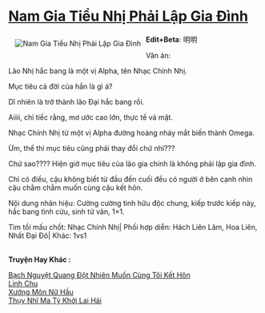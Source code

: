 <a href="https://utruyen.com/nam-gia-tieu-nhi-phai-lap-gia-dinh/25078/" title="Nam Gia Tiểu Nhị Phải Lập Gia Đình"><h1>Nam Gia Tiểu Nhị Phải Lập Gia Đình</h1></a><div style="display:table"><img align="right" style="float: left; padding: 10px;" src="https://utruyen.com/images/story/200x260/nam-gia-tieu-nhi-phai-lap-gia-dinh.jpg" alt="Nam Gia Tiểu Nhị Phải Lập Gia Đình"><b>Edit+Beta</b>: 明明<p></p>Văn án:<p></p>Lão Nhị hắc bang là một vị Alpha, tên Nhạc Chính Nhị.<p></p>Mục tiêu cả đời của hắn là gì á?<p></p>Dĩ nhiên là trở thành lão Đại hắc bang rồi. <p></p>Aiiii, chỉ tiếc rằng, mơ ước cao lớn, thực tế vả mặt.<p></p>Nhạc Chính Nhị từ một vị Alpha đường hoàng nháy mắt biến thành Omega.<p></p>Ừm, thế thì mục tiêu cũng phải thay đổi chứ nhỉ???<p></p>Chứ sao???? Hiện giờ mục tiêu của lão gia chính là không phải lập gia đình.<p></p>Chỉ có điều, cậu không biết từ đầu đến cuối đều có người ở bên cạnh nhìn cậu chằm chằm muốn cùng cậu kết hôn.<p></p>Nội dung nhãn hiệu: Cường cường tình hữu độc chung, kiếp trước kiếp này, hắc bang tình cừu, sinh tử văn, 1×1.<p></p>Tìm tồi mấu chốt: Nhạc Chính Nhị| Phối hợp diễn: Hách Liên Lâm, Hoa Liên, Nhất Đại Đô| Khác: 1vs1</div><p><br><b>Truyện Hay Khác :</b></p><a href="https://utruyen.com/bach-nguyet-quang-dot-nhien-muon-cung-toi-ket-hon/25076/" alt="Bạch Nguyệt Quang Đột Nhiên Muốn Cùng Tôi Kết Hôn">Bạch Nguyệt Quang Đột Nhiên Muốn Cùng Tôi Kết Hôn</a><br/><a href="https://github.com/quanluxury/truyenhot/tree/master/truyenhay/2151/" alt="Linh Chu">Linh Chu</a><br/><a href="https://github.com/quanluxury/truyenhot/tree/master/truyenhay/13527/" alt="Xướng Môn Nữ Hầu">Xướng Môn Nữ Hầu</a><br/><a href="https://github.com/quanluxury/ngontinh_sac/tree/master/truyenhay/17734/" alt="Thụy Nhĩ Ma Tý Khởi Lai Hải">Thụy Nhĩ Ma Tý Khởi Lai Hải</a><br/>
